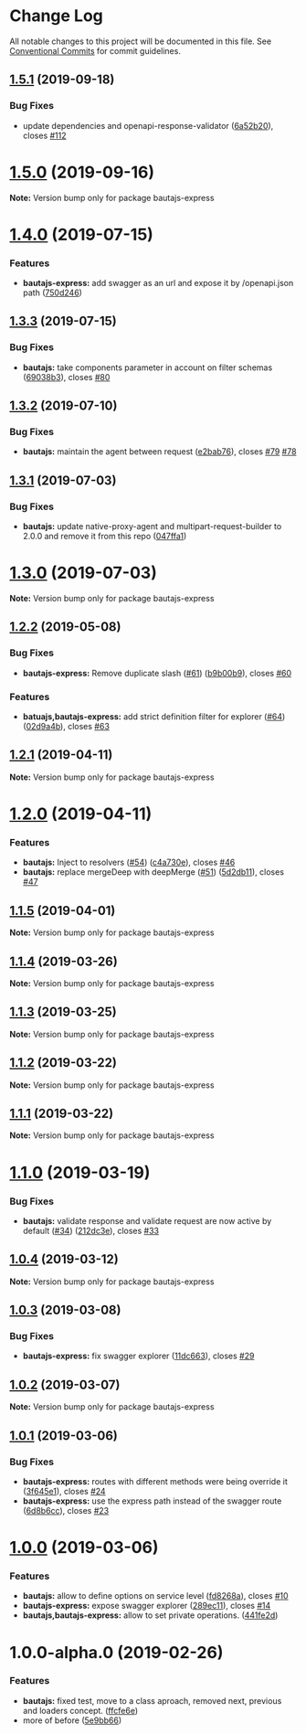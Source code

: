 # Change Log

All notable changes to this project will be documented in this file.
See [Conventional Commits](https://conventionalcommits.org) for commit guidelines.

## [1.5.1](https://github.axa.com/Digital/bauta-nodejs/compare/v1.5.0...v1.5.1) (2019-09-18)


### Bug Fixes

* update dependencies and openapi-response-validator ([6a52b20](https://github.axa.com/Digital/bauta-nodejs/commit/6a52b20)), closes [#112](https://github.axa.com/Digital/bauta-nodejs/issues/112)





# [1.5.0](https://github.axa.com/Digital/bauta-nodejs/compare/v1.4.0...v1.5.0) (2019-09-16)

**Note:** Version bump only for package bautajs-express





# [1.4.0](https://github.axa.com/Digital/bauta-nodejs/compare/v1.3.3...v1.4.0) (2019-07-15)


### Features

* **bautajs-express:** add swagger as an url and expose it by /openapi.json path ([750d246](https://github.axa.com/Digital/bauta-nodejs/commit/750d246))





## [1.3.3](https://github.axa.com/Digital/bauta-nodejs/compare/v1.3.2...v1.3.3) (2019-07-15)


### Bug Fixes

* **bautajs:** take components parameter in account on filter schemas ([69038b3](https://github.axa.com/Digital/bauta-nodejs/commit/69038b3)), closes [#80](https://github.axa.com/Digital/bauta-nodejs/issues/80)





## [1.3.2](https://github.axa.com/Digital/bauta-nodejs/compare/v1.3.1...v1.3.2) (2019-07-10)


### Bug Fixes

* **bautajs:** maintain the agent between request ([e2bab76](https://github.axa.com/Digital/bauta-nodejs/commit/e2bab76)), closes [#79](https://github.axa.com/Digital/bauta-nodejs/issues/79) [#78](https://github.axa.com/Digital/bauta-nodejs/issues/78)





## [1.3.1](https://github.axa.com/Digital/bauta-nodejs/compare/v1.3.0...v1.3.1) (2019-07-03)


### Bug Fixes

* **bautajs:** update native-proxy-agent and multipart-request-builder to 2.0.0 and remove it from this repo ([047ffa1](https://github.axa.com/Digital/bauta-nodejs/commit/047ffa1))





# [1.3.0](https://github.axa.com/Digital/bauta-nodejs/compare/v1.2.2...v1.3.0) (2019-07-03)

**Note:** Version bump only for package bautajs-express





## [1.2.2](https://github.axa.com/Digital/bauta-nodejs/compare/v1.2.1...v1.2.2) (2019-05-08)


### Bug Fixes

* **bautajs-express:** Remove duplicate slash ([#61](https://github.axa.com/Digital/bauta-nodejs/issues/61)) ([b9b00b9](https://github.axa.com/Digital/bauta-nodejs/commit/b9b00b9)), closes [#60](https://github.axa.com/Digital/bauta-nodejs/issues/60)


### Features

* **batuajs,bautajs-express:** add  strict definition filter for explorer ([#64](https://github.axa.com/Digital/bauta-nodejs/issues/64)) ([02d9a4b](https://github.axa.com/Digital/bauta-nodejs/commit/02d9a4b)), closes [#63](https://github.axa.com/Digital/bauta-nodejs/issues/63)





## [1.2.1](https://github.axa.com/Digital/bauta-nodejs/compare/v1.2.0...v1.2.1) (2019-04-11)

**Note:** Version bump only for package bautajs-express





# [1.2.0](https://github.axa.com/Digital/bauta-nodejs/compare/v1.1.5...v1.2.0) (2019-04-11)


### Features

* **bautajs:** Inject to resolvers ([#54](https://github.axa.com/Digital/bauta-nodejs/issues/54)) ([c4a730e](https://github.axa.com/Digital/bauta-nodejs/commit/c4a730e)), closes [#46](https://github.axa.com/Digital/bauta-nodejs/issues/46)
* **bautajs:** replace mergeDeep with deepMerge ([#51](https://github.axa.com/Digital/bauta-nodejs/issues/51)) ([5d2db11](https://github.axa.com/Digital/bauta-nodejs/commit/5d2db11)), closes [#47](https://github.axa.com/Digital/bauta-nodejs/issues/47)





## [1.1.5](https://github.axa.com/Digital/bauta-nodejs/compare/v1.1.4...v1.1.5) (2019-04-01)

**Note:** Version bump only for package bautajs-express





## [1.1.4](https://github.axa.com/Digital/bauta-nodejs/compare/v1.1.3...v1.1.4) (2019-03-26)

**Note:** Version bump only for package bautajs-express





## [1.1.3](https://github.axa.com/Digital/bauta-nodejs/compare/v1.1.2...v1.1.3) (2019-03-25)

**Note:** Version bump only for package bautajs-express





## [1.1.2](https://github.axa.com/Digital/bauta-nodejs/compare/v1.1.1...v1.1.2) (2019-03-22)

**Note:** Version bump only for package bautajs-express





## [1.1.1](https://github.axa.com/Digital/bauta-nodejs/compare/v1.1.0...v1.1.1) (2019-03-22)

**Note:** Version bump only for package bautajs-express





# [1.1.0](https://github.axa.com/Digital/bauta-nodejs/compare/v1.0.4...v1.1.0) (2019-03-19)


### Bug Fixes

* **bautajs:** validate response and validate request are now active by default ([#34](https://github.axa.com/Digital/bauta-nodejs/issues/34)) ([212dc3e](https://github.axa.com/Digital/bauta-nodejs/commit/212dc3e)), closes [#33](https://github.axa.com/Digital/bauta-nodejs/issues/33)





## [1.0.4](https://github.axa.com/Digital/bauta-nodejs/compare/v1.0.3...v1.0.4) (2019-03-12)

**Note:** Version bump only for package bautajs-express





## [1.0.3](https://github.axa.com/Digital/bauta-nodejs/compare/v1.0.2...v1.0.3) (2019-03-08)


### Bug Fixes

* **bautajs-express:** fix swagger explorer ([11dc663](https://github.axa.com/Digital/bauta-nodejs/commit/11dc663)), closes [#29](https://github.axa.com/Digital/bauta-nodejs/issues/29)





## [1.0.2](https://github.axa.com/Digital/bauta-nodejs/compare/v1.0.1...v1.0.2) (2019-03-07)

**Note:** Version bump only for package bautajs-express





## [1.0.1](https://github.axa.com/Digital/bauta-nodejs/compare/v1.0.0...v1.0.1) (2019-03-06)


### Bug Fixes

* **bautajs-express:** routes with different methods were being override it ([3f645e1](https://github.axa.com/Digital/bauta-nodejs/commit/3f645e1)), closes [#24](https://github.axa.com/Digital/bauta-nodejs/issues/24)
* **bautajs-express:** use the express path instead of the swagger route ([6d8b6cc](https://github.axa.com/Digital/bauta-nodejs/commit/6d8b6cc)), closes [#23](https://github.axa.com/Digital/bauta-nodejs/issues/23)





# [1.0.0](https://github.axa.com/Digital/bauta-nodejs/compare/v1.0.0-alpha.0...v1.0.0) (2019-03-06)


### Features

* **bautajs:** allow to define options on service level ([fd8268a](https://github.axa.com/Digital/bauta-nodejs/commit/fd8268a)), closes [#10](https://github.axa.com/Digital/bauta-nodejs/issues/10)
* **bautajs-express:** expose swagger explorer ([289ec11](https://github.axa.com/Digital/bauta-nodejs/commit/289ec11)), closes [#14](https://github.axa.com/Digital/bauta-nodejs/issues/14)
* **bautajs,bautajs-express:** allow to set private operations. ([441fe2d](https://github.axa.com/Digital/bauta-nodejs/commit/441fe2d))





# 1.0.0-alpha.0 (2019-02-26)


### Features

* **bautajs:** fixed test, move to a class aproach, removed next, previous and loaders concept. ([ffcfe6e](https://github.axa.com/Digital/bauta-nodejs/commit/ffcfe6e))
* more of before ([5e9bb66](https://github.axa.com/Digital/bauta-nodejs/commit/5e9bb66))
